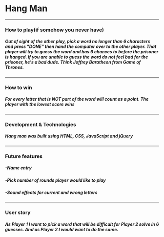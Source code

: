 # Hang Man

---

### How to play(if somehow you never have)

##### Out of sight of the other play, pick a word no longer than 6 characters and press "DONE" then hand the computer over to the other player. That player will try to guess the word and has 6 chances to before the prisoner is hanged. If you are unable to guess the word do not feel bad for the prisoner, he's a bad dude. Think Joffrey Baratheon from Game of Thrones.

---
### How to win
##### For every letter that is NOT part of the word will count as a point. The player with the lowest score wins

---
### Development & Technologies

##### Hang man was built using HTML, CSS, JavaScript and jQuery

---
### Future features

##### -Name entry
##### -Pick number of rounds player would like to play
##### -Sound effects for current and wrong letters

---
### User story

##### As Player 1 I want to pick a word that will be difficult for Player 2 solve in 6 guesses. And as Player 2 I would want to do the same.
